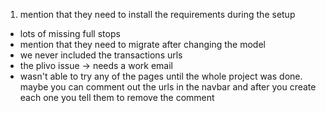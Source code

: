  1. mention that they need to install the requirements during the setup
 * lots of missing full stops
 * mention that they need to migrate after changing the model
 * we never included the transactions urls
 * the plivo issue -> needs a work email
 * wasn't able to try any of the pages until the whole project was done. maybe you can comment out the urls in the navbar and after you create each one you tell them to remove the comment
